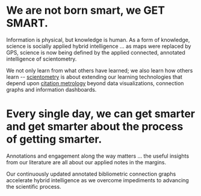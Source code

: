 # We are not born smart, we GET SMART.

Information is physical, but knowledge is human. As a form of knowledge, science is socially applied hybrid intelligence ... as maps were replaced by GPS, science is now being defined by the applied connected, annotated intelligence of scientometry.

We not only learn from what others have learned; we also learn how others learn -- [scientometry](https://en.wikipedia.org/wiki/Scientometrics) is about extending our learning technologies that depend upon [citation metrology](https://en.wikipedia.org/wiki/Category:Citation_metrics) beyond data visualizations, connection graphs and information dashboards.  

# Every single day, we can get smarter and get smarter about the process of getting smarter.

Annotations and engagement along the way matters ... the useful insights from our literature are all about our applied notes in the margins.

Our continuously updated annotated bibliometric connection graphs accelerate hybrid intelligence as we overcome impediments to advancing the scientific process.
